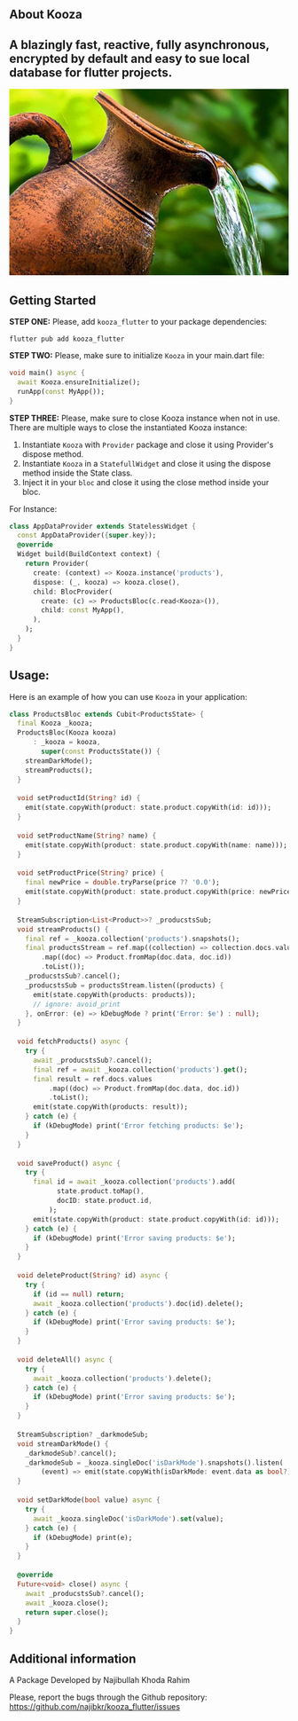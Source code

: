 ## About Kooza
A blazingly fast, reactive, fully asynchronous, encrypted by default and easy to sue local database for flutter projects.
------------------------------------------------------------------------
![Kooza](https://github.com/najibkr/kooza_flutter/blob/stable/kooza.jpg)  
## Getting Started
**STEP ONE:** Please, add `kooza_flutter` to your package dependencies:
```code
flutter pub add kooza_flutter
```
**STEP TWO:** Please, make sure to initialize `Kooza` in your main.dart file: 
```dart 
void main() async {
  await Kooza.ensureInitialize();
  runApp(const MyApp());
}
```

**STEP THREE:** Please, make sure to close Kooza instance when not in use. There are multiple ways to close the instantiated Kooza instance: 
1. Instantiate `Kooza` with `Provider` package and close it using Provider's dispose method.
2. Instantiate `Kooza` in a `StatefullWidget` and close it using the dispose method inside the State class. 
3. Inject it in your `bloc` and close it using the close method inside your bloc.

For Instance: 
```dart
class AppDataProvider extends StatelessWidget {
  const AppDataProvider({super.key});
  @override
  Widget build(BuildContext context) {
    return Provider(
      create: (context) => Kooza.instance('products'),
      dispose: (_, kooza) => kooza.close(),
      child: BlocProvider(
        create: (c) => ProductsBloc(c.read<Kooza>()),
        child: const MyApp(),
      ),
    );
  }
}
```

## Usage: 

Here is an example of how you can use `Kooza` in your application: 
```dart
class ProductsBloc extends Cubit<ProductsState> {
  final Kooza _kooza;
  ProductsBloc(Kooza kooza)
      : _kooza = kooza,
        super(const ProductsState()) {
    streamDarkMode();
    streamProducts();
  }

  void setProductId(String? id) {
    emit(state.copyWith(product: state.product.copyWith(id: id)));
  }

  void setProductName(String? name) {
    emit(state.copyWith(product: state.product.copyWith(name: name)));
  }

  void setProductPrice(String? price) {
    final newPrice = double.tryParse(price ?? '0.0');
    emit(state.copyWith(product: state.product.copyWith(price: newPrice)));
  }

  StreamSubscription<List<Product>>? _producstsSub;
  void streamProducts() {
    final ref = _kooza.collection('products').snapshots();
    final productsStream = ref.map((collection) => collection.docs.values
        .map((doc) => Product.fromMap(doc.data, doc.id))
        .toList());
    _producstsSub?.cancel();
    _producstsSub = productsStream.listen((products) {
      emit(state.copyWith(products: products));
      // ignore: avoid_print
    }, onError: (e) => kDebugMode ? print('Error: $e') : null);
  }

  void fetchProducts() async {
    try {
      await _producstsSub?.cancel();
      final ref = await _kooza.collection('products').get();
      final result = ref.docs.values
          .map((doc) => Product.fromMap(doc.data, doc.id))
          .toList();
      emit(state.copyWith(products: result));
    } catch (e) {
      if (kDebugMode) print('Error fetching products: $e');
    }
  }

  void saveProduct() async {
    try {
      final id = await _kooza.collection('products').add(
            state.product.toMap(),
            docID: state.product.id,
          );
      emit(state.copyWith(product: state.product.copyWith(id: id)));
    } catch (e) {
      if (kDebugMode) print('Error saving products: $e');
    }
  }

  void deleteProduct(String? id) async {
    try {
      if (id == null) return;
      await _kooza.collection('products').doc(id).delete();
    } catch (e) {
      if (kDebugMode) print('Error saving products: $e');
    }
  }

  void deleteAll() async {
    try {
      await _kooza.collection('products').delete();
    } catch (e) {
      if (kDebugMode) print('Error saving products: $e');
    }
  }

  StreamSubscription? _darkmodeSub;
  void streamDarkMode() {
    _darkmodeSub?.cancel();
    _darkmodeSub = _kooza.singleDoc('isDarkMode').snapshots().listen(
        (event) => emit(state.copyWith(isDarkMode: event.data as bool?)));
  }

  void setDarkMode(bool value) async {
    try {
      await _kooza.singleDoc('isDarkMode').set(value);
    } catch (e) {
      if (kDebugMode) print(e);
    }
  }

  @override
  Future<void> close() async {
    await _producstsSub?.cancel();
    await _kooza.close();
    return super.close();
  }
}
```

## Additional information

A Package Developed by Najibullah Khoda Rahim

Please, report the bugs through the Github repository:
https://github.com/najibkr/kooza_flutter/issues
